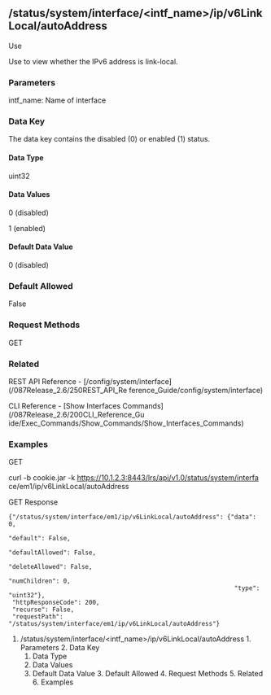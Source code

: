 ## /status/system/interface/<intf_name>/ip/v6LinkLocal/autoAddress

Use

Use to view whether the IPv6 address is link-local.

### Parameters

intf_name: Name of interface

### Data Key

The data key contains the disabled (0) or enabled (1) status.

#### Data Type

uint32

#### Data Values

0 (disabled)

1 (enabled)

#### Default Data Value

0 (disabled)

### Default Allowed

False

### Request Methods

GET

### Related

REST API Reference - [/config/system/interface](/087Release_2.6/250REST_API_Re
ference_Guide/config/system/interface)

CLI Reference - [Show Interfaces Commands](/087Release_2.6/200CLI_Reference_Gu
ide/Exec_Commands/Show_Commands/Show_Interfaces_Commands)

### Examples

GET

curl -b cookie.jar -k https://10.1.2.3:8443/lrs/api/v1.0/status/system/interfa
ce/em1/ip/v6LinkLocal/autoAddress

GET Response

    
    
    {"/status/system/interface/em1/ip/v6LinkLocal/autoAddress": {"data": 0,
                                                                  "default": False,
                                                                  "defaultAllowed": False,
                                                                  "deleteAllowed": False,
                                                                  "numChildren": 0,
                                                                  "type": "uint32"},
     "httpResponseCode": 200,
     "recurse": False,
     "requestPath": "/status/system/interface/em1/ip/v6LinkLocal/autoAddress"}
    

  1. /status/system/interface/<intf_name>/ip/v6LinkLocal/autoAddress
    1. Parameters
    2. Data Key
      1. Data Type
      2. Data Values
      3. Default Data Value
    3. Default Allowed
    4. Request Methods
    5. Related
    6. Examples

